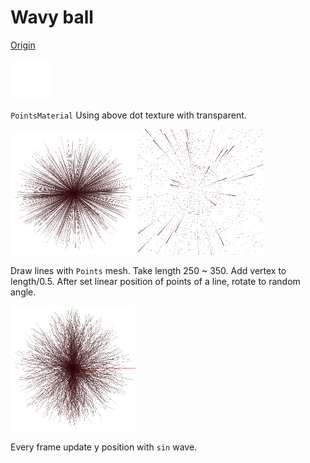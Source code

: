 Wavy ball
===

[Origin](https://codepen.io/Mamboleoo/pen/RZRWGK)

![Dot Texture](dotTexture.png)

`PointsMaterial` Using above dot texture with transparent.

![](2017-11-29-09-59-21.png)
![](2017-11-29-10-06-06.png)

Draw lines with `Points` mesh.
Take length 250 ~ 350.
Add vertex to length/0.5.
After set linear position of points of a line, rotate to random angle.

![](2017-11-29-10-12-52.png)

Every frame update y position with `sin` wave.